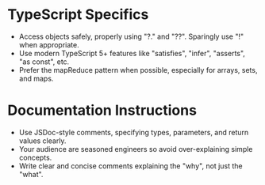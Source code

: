 # TypeScript Specifics

- Access objects safely, properly using "?." and "??". Sparingly use "!" when appropriate.
- Use modern TypeScript 5+ features like "satisfies", "infer", "asserts", "as const", etc.
- Prefer the mapReduce pattern when possible, especially for arrays, sets, and maps.

# Documentation Instructions

- Use JSDoc-style comments, specifying types, parameters, and return values clearly.
- Your audience are seasoned engineers so avoid over-explaining simple concepts.
- Write clear and concise comments explaining the "why", not just the "what".
